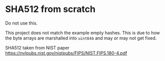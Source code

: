 # SHA512 from scratch
Do not use this.

This project does not match the example empty hashes. This is due to how the byte arrays are marshalled into `uint64`s and may or may not get fixed. 

SHA512 taken from NIST paper
https://nvlpubs.nist.gov/nistpubs/FIPS/NIST.FIPS.180-4.pdf
